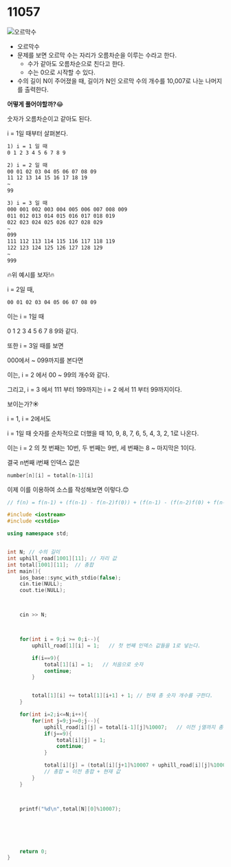 # 11057

![오르막수](https://user-images.githubusercontent.com/72541544/126782653-93c106ad-bb60-4086-b9b2-1d955c6a66c3.png)

* 오르막수
* 문제를 보면 오르막 수는 자리가 오름차순을 이루는 수라고 한다.
  * 수가 같아도 오름차순으로 친다고 한다.
  * 수는 0으로 시작할 수 있다.
* 수의 길이 N이 주어졌을 때, 길이가 N인 오르막 수의 개수를 10,007로 나눈 나머지를 출력한다.



**어떻게 풀어야할까?​**​😂​

숫자가 오름차순이고 같아도 된다.

i = 1일 때부터 살펴본다.

```tex
1) i = 1 일 때
0 1 2 3 4 5 6 7 8 9 

2) i = 2 일 때
00 01 02 03 04 05 06 07 08 09
11 12 13 14 15 16 17 18 19
~
99

3) i = 3 일 때
000 001 002 003 004 005 006 007 008 009
011 012 013 014 015 016 017 018 019
022 023 024 025 026 027 028 029
~
099
111 112 113 114 115 116 117 118 119
122 123 124 125 126 127 128 129
~
999
```

:fire:위 예시를 보자!:fire:

i = 2일 때,

```tex
00 01 02 03 04 05 06 07 08 09
```

이는 i = 1일 때

0 1 2 3 4 5 6 7 8 9와 같다.

또한 i = 3일 때를 보면

000에서 ~ 099까지를 본다면

이는, i = 2 에서 00 ~ 99의 개수와 같다.

그리고, i = 3 에서 111 부터 199까지는 i = 2 에서 11 부터 99까지이다.

보이는가?**:sunny:**

i = 1, i = 2에서도 

i = 1일 때 숫자를 순차적으로 더했을 때 10, 9, 8, 7, 6, 5, 4, 3, 2, 1로 나온다.

이는 i = 2 의 첫 번째는 10번, 두 번째는 9번, 세 번째는 8 ~ 마지막은 1이다.



결국 n번째 i번째 인덱스 값은 

```c++
number[n][i] = total[n-1][i]
```

이제 이를 이용하여 소스를 작성해보면 이렇다.:blush:



```c++
// f(n) = f(n-1) + (f(n-1) - f(n-2)f(0)) + (f(n-1) - (f(n-2)f(0) + f(n-2)f(1))) + ~ + (f(n-1) - (f(n-2)f(0) + f(n-2)f(1) + ~ + f(n-2)f(8)))

#include <iostream>
#include <cstdio>

using namespace std;


int N; // 수의 길이
int uphill_road[1001][11]; // 자리 값
int total[1001][11];  // 총합
int main(){
    ios_base::sync_with_stdio(false);
    cin.tie(NULL);
    cout.tie(NULL);



    cin >> N;



    for(int i = 9;i >= 0;i--){
        uphill_road[1][i] = 1;   // 첫 번째 인덱스 값들을 1로 넣는다.

        if(i==9){
            total[1][i] = 1;   // 처음으로 숫자
            continue;
        }


        total[1][i] += total[1][i+1] + 1; // 현재 총 숫자 개수를 구한다.
    }

    for(int i=2;i<=N;i++){
        for(int j=9;j>=0;j--){
            uphill_road[i][j] = total[i-1][j]%10007;   // 이전 j열까지 총합이, 이번 j열의 값이 된다.
            if(j==9){
                total[i][j] = 1;
                continue;
            }

            total[i][j] = (total[i][j+1]%10007 + uphill_road[i][j]%10007)%10007;  
    		// 총합 = 이전 총합 + 현재 값
        }
    }



    printf("%d\n",total[N][0]%10007);






    return 0;
}

```





